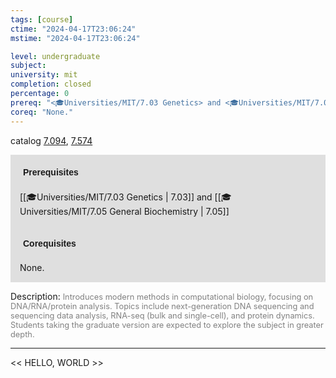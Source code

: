 ```yaml
---
tags: [course]
ctime: "2024-04-17T23:06:24"
mstime: "2024-04-17T23:06:24"

level: undergraduate
subject: 
university: mit
completion: closed
percentage: 0
prereq: "<🎓Universities/MIT/7.03 Genetics> and <🎓Universities/MIT/7.05 General Biochemistry>"
coreq: "None."
---
```


catalog [7.094](http://student.mit.edu/catalog/m7a.html#7.094), [7.574](http://student.mit.edu/catalog/m7a.html#7.574)

<span style="display: block; padding: 15px; background-color: rgb(100, 100, 100, 0.2);"><font id="m_prereq3595_0" style="display: block; font-family: Arial, sans-serif; font-weight: bold; padding: 5px">Prerequisites</font><br><span id="prereq3595_0">[[🎓Universities/MIT/7.03 Genetics | 7.03]] and [[🎓Universities/MIT/7.05 General Biochemistry | 7.05]]</span></span>
<span style="display: block; padding: 15px; background-color: rgb(100, 100, 100, 0.2);"><font id="m_coreq3595_0" style="display: block; font-family: Arial, sans-serif; font-weight: bold; padding: 5px">Corequisites</font><br><span id="coreq3595_0">None.</span></span>

<font style="">Description:</font>
<font style="color: grey; font-size: 0.8rem;">Introduces modern methods in computational biology, focusing on DNA/RNA/protein analysis. Topics include next-generation DNA sequencing and sequencing data analysis, RNA-seq (bulk and single-cell), and protein dynamics. Students taking the graduate version are expected to explore the subject in greater depth.</font>



---

<< HELLO, WORLD >>
